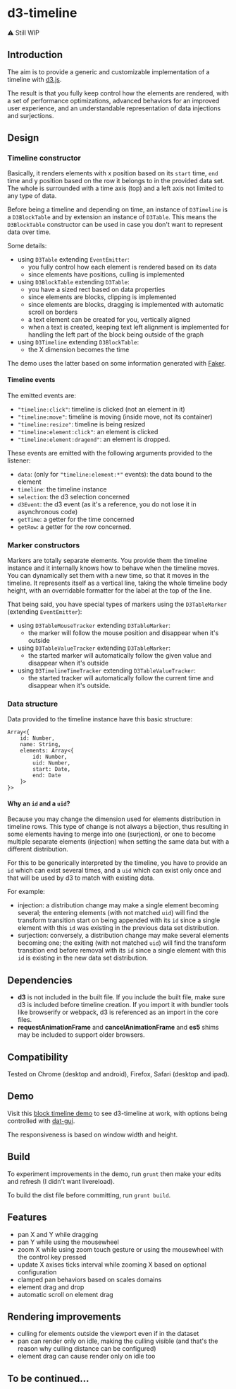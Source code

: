 # d3-timeline

:warning: Still WIP

## Introduction

The aim is to provide a generic and customizable implementation of a timeline with [d3.js](http://d3js.org/). 

The result is that you fully keep control how the elements are rendered, with a set of performance optimizations, advanced behaviors for an improved user experience, and an understandable representation of data injections and surjections.


## Design

### Timeline constructor

Basically, it renders elements with x position based on its `start` time, `end` time and y position based on the row it belongs to in the provided data set. The whole is surrounded with a time axis (top) and a left axis not limited to any type of data.

Before being a timeline and depending on time, an instance of `D3Timeline` is a `D3BlockTable` and by extension an instance of `D3Table`. This means the `D3BlockTable` constructor can be used in case you don't want to represent data over time.

Some details:

 - using `D3Table` extending `EventEmitter`:
   - you fully control how each element is rendered based on its data
   - since elements have positions, culling is implemented
 - using `D3BlockTable` extending `D3Table`:
   - you have a sized rect based on data properties
   - since elements are blocks, clipping is implemented
   - since elements are blocks, dragging is implemented with automatic scroll on borders
   - a text element can be created for you, vertically aligned
   - when a text is created, keeping text left alignment is implemented for handling the left part of the block being outside of the graph
 - using `D3Timeline` extending `D3BlockTable`:
   - the X dimension becomes the time

The demo uses the latter based on some information generated with [Faker](https://www.npmjs.com/package/Faker).

#### Timeline events

The emitted events are:

 - `"timeline:click"`: timeline is clicked (not an element in it)
 - `"timeline:move"`: timeline is moving (inside move, not its container)
 - `"timeline:resize"`: timeline is being resized
 - `"timeline:element:click"`: an element is clicked
 - `"timeline:element:dragend"`: an element is dropped.

These events are emitted with the following arguments provided to the listener:
 - `data`: (only for `"timeline:element:*"` events): the data bound to the element
 - `timeline`: the timeline instance
 - `selection`: the d3 selection concerned
 - `d3Event`: the d3 event (as it's a reference, you do not lose it in asynchronous code)
 - `getTime`: a getter for the time concerned
 - `getRow`: a getter for the row concerned.

 
### Marker constructors

Markers are totally separate elements. You provide them the timeline instance and it internally knows how to behave when the timeline moves. You can dynamically set them with a new time, so that it moves in the timeline. It represents itself as a vertical line, taking the whole timeline body height, with an overridable formatter for the label at the top of the line.

That being said, you have special types of markers using the `D3TableMarker` (extending `EventEmitter`):
 - using `D3TableMouseTracker` extending `D3TableMarker`:
   - the marker will follow the mouse position and disappear when it's outside
 - using `D3TableValueTracker` extending `D3TableMarker`:
   - the started marker will automatically follow the given value and disappear when it's outside
 - using `D3TimelineTimeTracker` extending `D3TableValueTracker`:
   - the started tracker will automatically follow the current time and disappear when it's outside.


### Data structure

Data provided to the timeline instance have this basic structure:
```JS
Array<{
    id: Number, 
    name: String, 
    elements: Array<{ 
        id: Number, 
        uid: Number, 
        start: Date, 
        end: Date
    }>
}>
```

#### Why an `id` and a `uid`? 

Because you may change the dimension used for elements distribution in timeline rows. This type of change is not always a bijection, thus resulting in some elements having to merge into one (surjection), or one to become multiple separate elements (injection) when setting the same data but with a different distribution. 

For this to be generically interpreted by the timeline, you have to provide an `id` which can exist several times, and a `uid` which can exist only once and that will be used by d3 to match with existing data.

For example:
 - injection: a distribution change may make a single element becoming several; the entering elements (with not matched `uid`) will find the transform transition start on being appended with its `id` since a single element with this `id` was existing in the previous data set distribution.
 - surjection: conversely, a distribution change may make several elements becoming one; the exiting (with not matched `uid`) will find the transform transition end before removal with its `id` since a single element with this `id` is existing in the new data set distribution.


## Dependencies

 - **d3** is not included in the built file. If you include the built file, make sure d3 is included before timeline creation. If you import it with bundler tools like browserify or webpack, d3 is referenced as an import in the core files.
 - **requestAnimationFrame** and **cancelAnimationFrame** and **es5** shims may be included to support older browsers.


## Compatibility

Tested on Chrome (desktop and android), Firefox, Safari (desktop and ipad).


## Demo

Visit this [block timeline demo](http://atondelier.github.io/d3-timeline/) to see d3-timeline at work, with options being controlled with [dat-gui](https://www.npmjs.com/package/dat-gui). 

The responsiveness is based on window width and height.


## Build

To experiment improvements in the demo, run `grunt` then make your edits and refresh (I didn't want livereload).

To build the dist file before committing, run `grunt build`.


## Features

 - pan X and Y while dragging
 - pan Y while using the mousewheel
 - zoom X while using zoom touch gesture or using the mousewheel with the control key pressed
 - update X axises ticks interval while zooming X based on optional configuration
 - clamped pan behaviors based on scales domains
 - element drag and drop
 - automatic scroll on element drag


## Rendering improvements

 - culling for elements outside the viewport even if in the dataset
 - pan can render only on idle, making the culling visible (and that's the reason why culling distance can be configured)
 - element drag can cause render only on idle too


## To be continued...
